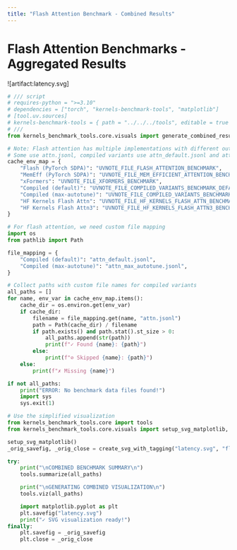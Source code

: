 ```yaml
---
title: "Flash Attention Benchmark - Combined Results"
---
```


# Flash Attention Benchmarks - Aggregated Results

![artifact:latency.svg]

```python id=combine needs=../impls/flash_attention.md:benchmark,../impls/mem_efficient_attention.md:benchmark,../impls/xformers.md:benchmark,../impls/compiled_variants.md:benchmark_default,../impls/compiled_variants.md:benchmark_max_autotune,../impls/hf_kernels_flash_attn.md:benchmark,../impls/hf_kernels_flash_attn3.md:benchmark outputs=latency.svg
# /// script
# requires-python = ">=3.10"
# dependencies = ["torch", "kernels-benchmark-tools", "matplotlib"]
# [tool.uv.sources]
# kernels-benchmark-tools = { path = "../../../tools", editable = true }
# ///
from kernels_benchmark_tools.core.visuals import generate_combined_results

# Note: Flash attention has multiple implementations with different output files
# Some use attn.jsonl, compiled variants use attn_default.jsonl and attn_max_autotune.jsonl
cache_env_map = {
    "Flash (PyTorch SDPA)": "UVNOTE_FILE_FLASH_ATTENTION_BENCHMARK",
    "MemEff (PyTorch SDPA)": "UVNOTE_FILE_MEM_EFFICIENT_ATTENTION_BENCHMARK",
    "xFormers": "UVNOTE_FILE_XFORMERS_BENCHMARK",
    "Compiled (default)": "UVNOTE_FILE_COMPILED_VARIANTS_BENCHMARK_DEFAULT",
    "Compiled (max-autotune)": "UVNOTE_FILE_COMPILED_VARIANTS_BENCHMARK_MAX_AUTOTUNE",
    "HF Kernels Flash Attn": "UVNOTE_FILE_HF_KERNELS_FLASH_ATTN_BENCHMARK",
    "HF Kernels Flash Attn3": "UVNOTE_FILE_HF_KERNELS_FLASH_ATTN3_BENCHMARK",
}

# For flash attention, we need custom file mapping
import os
from pathlib import Path

file_mapping = {
    "Compiled (default)": "attn_default.jsonl",
    "Compiled (max-autotune)": "attn_max_autotune.jsonl",
}

# Collect paths with custom file names for compiled variants
all_paths = []
for name, env_var in cache_env_map.items():
    cache_dir = os.environ.get(env_var)
    if cache_dir:
        filename = file_mapping.get(name, "attn.jsonl")
        path = Path(cache_dir) / filename
        if path.exists() and path.stat().st_size > 0:
            all_paths.append(str(path))
            print(f"✓ Found {name}: {path}")
        else:
            print(f"⊘ Skipped {name}: {path}")
    else:
        print(f"✗ Missing {name}")

if not all_paths:
    print("ERROR: No benchmark data files found!")
    import sys
    sys.exit(1)

# Use the simplified visualization
from kernels_benchmark_tools.core import tools
from kernels_benchmark_tools.core.visuals import setup_svg_matplotlib, create_svg_with_tagging

setup_svg_matplotlib()
_orig_savefig, _orig_close = create_svg_with_tagging("latency.svg", "flash-attention")

try:
    print("\nCOMBINED BENCHMARK SUMMARY\n")
    tools.summarize(all_paths)

    print("\nGENERATING COMBINED VISUALIZATION\n")
    tools.viz(all_paths)

    import matplotlib.pyplot as plt
    plt.savefig("latency.svg")
    print("✓ SVG visualization ready!")
finally:
    plt.savefig = _orig_savefig
    plt.close = _orig_close
```
